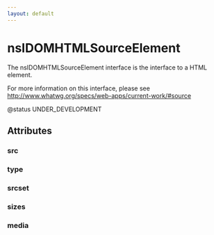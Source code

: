 ```yaml
---
layout: default
---
```


# nsIDOMHTMLSourceElement #

The nsIDOMHTMLSourceElement interface is the interface to a HTML
<source> element.

For more information on this interface, please see
http://www.whatwg.org/specs/web-apps/current-work/#source

@status UNDER_DEVELOPMENT


## Attributes ##

### src ###

### type ###

### srcset ###

### sizes ###

### media ###
